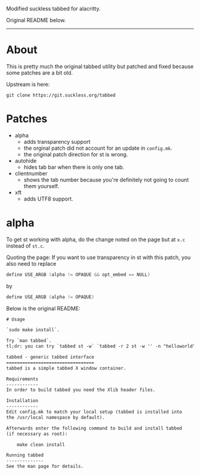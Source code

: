 Modified suckless tabbed for alacritty.

Original README below.

------



# About

This is pretty much the original tabbed utility but patched and fixed because some patches are a bit old.

Upstream is here: 
```
git clone https://git.suckless.org/tabbed
```

# Patches

- alpha
  - adds transparency support
  - the orginal patch did not account for an update in `config.mk`.
  - the original patch direction for st is wrong.
- autohide
  - hides tab bar when there is only one tab.
- clientnumber
  - shows the tab number because you're definitely not going to count them yourself.
- xft
  - adds UTF8 support.

# alpha
To get st working with alpha, do the change noted on the page but at `x.c` instead of `st.c`.

Quoting the page:
If you want to use transparency in st with this patch, you also need to replace

```C
define USE_ARGB (alpha != OPAQUE && opt_embed == NULL)

```

by

```C
define USE_ARGB (alpha != OPAQUE)

```

Below is the original README:

```txt
# Usage

`sudo make install`.

Try `man tabbed`.
tl;dr: you can try `tabbed st -w` `tabbed -r 2 st -w '' -n "helloworld"` and stuff like that.

tabbed - generic tabbed interface
=================================
tabbed is a simple tabbed X window container.

Requirements
------------
In order to build tabbed you need the Xlib header files.

Installation
------------
Edit config.mk to match your local setup (tabbed is installed into
the /usr/local namespace by default).

Afterwards enter the following command to build and install tabbed
(if necessary as root):

    make clean install

Running tabbed
--------------
See the man page for details.
```


